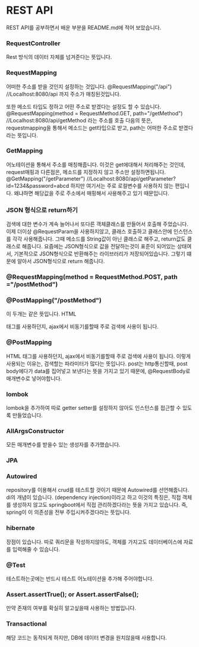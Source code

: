 # REST API
REST API를 공부하면서 배운 부분을 README.md에 적어 보았습니다.


### RequestController
Rest 방식의 데이터 자체를 넘겨준다는 뜻입니다.



### RequestMapping
어떠한 주소를 받을 것인지 설정하는 것입니다.
@RequestMapping("/api") //Localhost:8080/api 까지 주소가 매칭된것입니다.

또한 메소드 타입도 정하고 어떤 주소로 받겠다는 설정도 할 수 있습니다.
@RequestMapping(method = RequestMethod.GET, path="/getMethod") //Localhost:8080/api/getMethod 라는 주소를 호출
다음의 뜻은, requestmapping을 통해서 메소드는 get타입으로 받고, path는 어떠한 주소로 받겠다라는 뜻입니다.



### GetMapping
어노테이션을 통해서 주소를 매칭해줍니다.
이것은 get에대해서 처리해주는 것인데, request매핑과 다른점은, 메소드를 지정하지 않고 주소만 설정하면됩니다.
@GetMapping("/getParameter") //Localhost:8080/api/getParameter?id=1234&password=abcd
하지만 여기서는 주로 로컬변수를 사용하지 않는 편입니다. 왜냐하면 해당값을 주로 주소에서 매핑해서 사용해주고 있기 때문입니다.



### JSON 형식으로 return하기
검색에 대한 변수가 계속 늘어나서 또다른 객체클래스를 만들어서 호출해 주었습니다.
이제 더이상 @RequestParam을 사용하지않고, 클래스 호출하고 클래스안에 인스턴스를 각각 사용해줍니다.
그때 메소드를 String값이 아닌 클래스로 해주고, return값도 클래스로 해줍니다.
요즘에는 JSON형식으로 값을 전달하는것이 표준이 되어있는 상태여서, 기본적으로 JSON형식으로 반환해주는 라이브러리가 저장되어있습니다. 그렇기 떄문에 알아서 JSON형식으로 return 해줍니다.


### @RequestMapping(method = RequestMethod.POST, path ="/postMethod")
### @PostMapping("/postMethod")
이 두개는 같은 뜻입니다.
HTML <Form>태그를 사용하던지, ajax에서 비동기를할때 주로 검색에 사용이 됩니다.



### @PostMapping
HTML <Form>태그를 사용하던지, ajax에서 비동기를할때 주로 검색에 사용이 됩니다.
이렇게 사용되는 이유는, 검색할는 파라미터가 많다는 뜻입니다.
post는 http통신할때, post body에다가 data를 집어넣고 보낸다는 뜻을 가지고 있기 때문에, @RequestBody로 매개변수로 넣어야합니다.



### lombok
lombok을 추가하여 따로 getter setter를 설정하지 않아도 인스턴스를 접근할 수 있도록 만들었습니다.


### AllArgsConstructor
모든 매개변수를 받을수 있는 생성자를 추가했습니다.


### JPA


### Autowired
repository를 이용해서 crud를 테스트할 것이기 때문에 Autowired를 선언해줍니다.
di의 개념이 있습니다. (dependency injection)이라고 하고 이것의 특징은, 직접 객체를 생성하지 않고도 springboot에서 직접 관리하겠다라는 뜻을 가지고 있습니다.
즉, spring이 이 의존성을 전부 주입시켜주겠다라는 뜻입니다.


### hibernate
장점이 있습니다. 따로 쿼리문을 작성하지않아도, 객체를 가지고도 데이터베이스에 자료를 입력해줄 수 있습니다.


### @Test
테스트하는곳에는 반드시 테스트 어노테이션을 추가해 주어야합니다.

### Assert.assertTrue(); or Assert.assertFalse();
만약 존재의 여부를 확실히 알고싶을때 사용하는 방법입니다.

### Transactional
해당 코드는 동작되게 하지만, DB에 데이터 변경을 원치않을때 사용합니다.